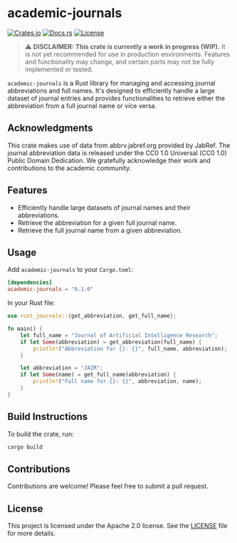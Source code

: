 # academic-journals

[![Crates.io](https://img.shields.io/crates/v/academic-journals.svg)](https://crates.io/crates/academic-journals)
[![Docs.rs](https://docs.rs/academic-journals/badge.svg)](https://docs.rs/academic-journals)
[![License](https://img.shields.io/badge/license-Apache%202.0-blue.svg)](LICENSE)


> :warning: **DISCLAIMER: This crate is currently a work in progress (WIP).** It is not yet recommended for use in production environments. Features and functionality may change, and certain parts may not be fully implemented or tested.

`academic-journals` is a Rust library for managing and accessing journal abbreviations and full names. It's designed to efficiently handle a large dataset of journal entries and provides functionalities to retrieve either the abbreviation from a full journal name or vice versa.

## Acknowledgments

This crate makes use of data from abbrv.jabref.org provided by JabRef. The journal abbreviation data is released under the CC0 1.0 Universal (CC0 1.0) Public Domain Dedication. We gratefully acknowledge their work and contributions to the academic community.



## Features

- Efficiently handle large datasets of journal names and their abbreviations.
- Retrieve the abbreviation for a given full journal name.
- Retrieve the full journal name from a given abbreviation.

## Usage

Add `academic-journals` to your `Cargo.toml`:

```toml
[dependencies]
academic-journals = "0.1.0"
```

In your Rust file:

```rust
use rust_journals::{get_abbreviation, get_full_name};

fn main() {
	let full_name = "Journal of Artificial Intelligence Research";
	if let Some(abbreviation) = get_abbreviation(full_name) {
		println!("Abbreviation for {}: {}", full_name, abbreviation);
	}

	let abbreviation = "JAIR";
	if let Some(name) = get_full_name(abbreviation) {
		println!("Full name for {}: {}", abbreviation, name);
	}
}
```

## Build Instructions

To build the crate, run:

```bash
cargo build
```

## Contributions

Contributions are welcome! Please feel free to submit a pull request.

## License

This project is licensed under the Apache 2.0 license. See the [LICENSE](LICENSE) file for more details.
